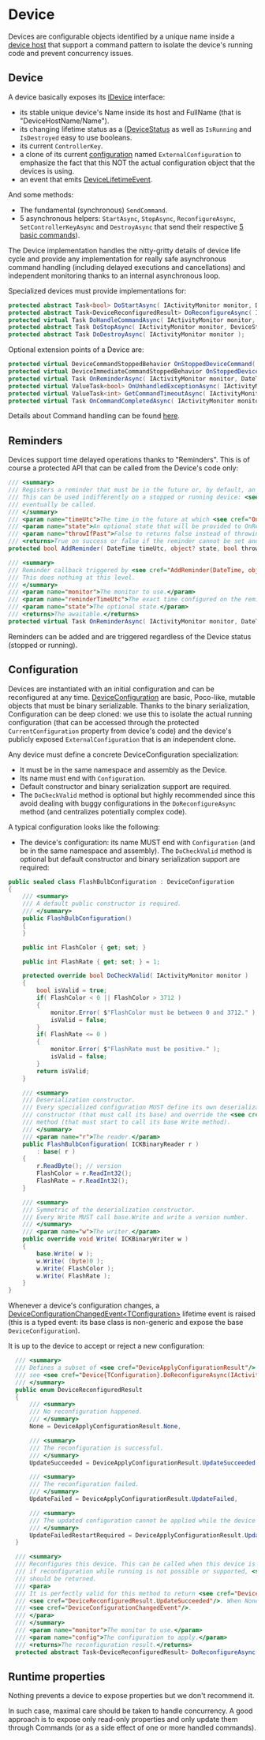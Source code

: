 # Device

Devices are configurable objects identified by a unique name inside a [device host](../Host) that support a command pattern to isolate the
device's running code and prevent concurrency issues.

## Device
A device basically exposes its [IDevice](IDevice.cs) interface:
- its stable unique device's Name inside its host and FullName (that is "DeviceHostName/Name"). 
- its changing lifetime status as a ([DeviceStatus](DeviceStatus.cs) as well as `IsRunning` and `IsDestroyed` easy to use booleans.
- its current `ControllerKey`.
- a clone of its current [configuration](../DeviceConfiguration.cs) named `ExternalConfiguration` to emphasize the fact that this 
NOT the actual configuration object that the devices is using.
- an event that emits [DeviceLifetimeEvent](LifetimeEvent/DeviceLifetimeEvent.cs).

And some methods:

- The fundamental (synchronous) `SendCommand`.
- 5 asynchronous helpers: `StartAsync`, `StopAsync`, `ReconfigureAsync`, `SetControllerKeyAsync` and `DestroyAsync`
that send their respective [5 basic commands](../Command/Basic)).

The Device implementation handles the nitty-gritty details of device life cycle and provide
any implementation for really safe asynchronous command handling (including delayed executions and cancellations) and
independent monitoring thanks to an internal asynchronous loop.

Specialized devices must provide implementations for:

```csharp
protected abstract Task<bool> DoStartAsync( IActivityMonitor monitor, DeviceStartedReason reason );
protected abstract Task<DeviceReconfiguredResult> DoReconfigureAsync( IActivityMonitor monitor, TConfiguration config );
protected virtual Task DoHandleCommandAsync( IActivityMonitor monitor, BaseDeviceCommand command )
protected abstract Task DoStopAsync( IActivityMonitor monitor, DeviceStoppedReason reason );
protected abstract Task DoDestroyAsync( IActivityMonitor monitor );
```
Optional extension points of a Device are:
```csharp
protected virtual DeviceCommandStoppedBehavior OnStoppedDeviceCommand( IActivityMonitor monitor, BaseDeviceCommand command );
protected virtual DeviceImmediateCommandStoppedBehavior OnStoppedDeviceImmediateCommand( IActivityMonitor monitor, BaseDeviceCommand command );
protected virtual Task OnReminderAsync( IActivityMonitor monitor, DateTime reminderTimeUtc, object? state );
protected virtual ValueTask<bool> OnUnhandledExceptionAsync( IActivityMonitor monitor, BaseDeviceCommand command, Exception ex );
protected virtual ValueTask<int> GetCommandTimeoutAsync( IActivityMonitor monitor, BaseDeviceCommand command );
protected virtual Task OnCommandCompletedAsync( IActivityMonitor monitor, BaseDeviceCommand command );
```

Details about Command handling can be found [here](../Command).

## Reminders

Devices support time delayed operations thanks to "Reminders". This is of course a protected API that can be called from
the Device's code only:

```csharp
/// <summary>
/// Registers a reminder that must be in the future or, by default, an <see cref="ArgumentException"/> is thrown.
/// This can be used indifferently on a stopped or running device: <see cref="OnReminderAsync"/> will always
/// eventually be called.
/// </summary>
/// <param name="timeUtc">The time in the future at which <see cref="OnReminderAsync"/> will be called.</param>
/// <param name="state">An optional state that will be provided to OnReminderAsync.</param>
/// <param name="throwIfPast">False to returns false instead of throwing an ArgumentExcetion if the reminder cannot be registered.</param>
/// <returns>True on success or false if the reminder cannot be set and <paramref name="throwIfPast"/> is false.</returns>
protected bool AddReminder( DateTime timeUtc, object? state, bool throwIfPast = true );

/// <summary>
/// Reminder callback triggered by <see cref="AddReminder(DateTime, object?, bool)"/>.
/// This does nothing at this level.
/// </summary>
/// <param name="monitor">The monitor to use.</param>
/// <param name="reminderTimeUtc">The exact time configured on the reminder.</param>
/// <param name="state">The optional state.</param>
/// <returns>The awaitable.</returns>
protected virtual Task OnReminderAsync( IActivityMonitor monitor, DateTime reminderTimeUtc, object? state );
```

Reminders can be added and are triggered regardless of the Device status (stopped or running).

## Configuration

Devices are instantiated with an initial configuration and can be reconfigured at any time. [DeviceConfiguration](../DeviceConfiguration.cs)
are basic, Poco-like, mutable objects that must be binary serializable. Thanks to the binary serialization, Configuration can be
deep cloned: we use this to isolate the actual running configuration (that can be accessed through the protected `CurrentConfiguration`
property from device's code) and the device's publicly exposed `ExternalConfiguration` that is an independent clone.

Any device must define a concrete DeviceConfiguration specialization:
- It must be in the same namespace and assembly as the Device.
- Its name must end with `Configuration`. 
- Default constructor and binary serialization support are required.
- The `DoCheckValid` method is optional but highly recommended since this avoid dealing with buggy configurations
in the `DoReconfigureAsync` method (and centralizes potentially complex code).

A typical configuration looks like the following:

- The device's configuration: its name MUST end with `Configuration` (and be in the same namespace and assembly). 
The `DoCheckValid` method is optional but default constructor and binary serialization support are required:

```csharp
public sealed class FlashBulbConfiguration : DeviceConfiguration
{
    /// <summary>
    /// A default public constructor is required.
    /// </summary>
    public FlashBulbConfiguration()
    {
    }

    public int FlashColor { get; set; }

    public int FlashRate { get; set; } = 1;

    protected override bool DoCheckValid( IActivityMonitor monitor )
    {
        bool isValid = true;
        if( FlashColor < 0 || FlashColor > 3712 )
        {
            monitor.Error( $"FlashColor must be between 0 and 3712." );
            isValid = false;
        }
        if( FlashRate <= 0 )
        {
            monitor.Error( $"FlashRate must be positive." );
            isValid = false;
        }
        return isValid;
    }

    /// <summary>
    /// Deserialization constructor.
    /// Every specialized configuration MUST define its own deserialization
    /// constructor (that must call its base) and override the <see cref="Write(ICKBinaryWriter)"/>
    /// method (that must start to call its base Write method).
    /// </summary>
    /// <param name="r">The reader.</param>
    public FlashBulbConfiguration( ICKBinaryReader r )
        : base( r )
    {
        r.ReadByte(); // version
        FlashColor = r.ReadInt32();
        FlashRate = r.ReadInt32();
    }

    /// <summary>
    /// Symmetric of the deserialization constructor.
    /// Every Write MUST call base.Write and write a version number.
    /// </summary>
    /// <param name="w">The writer.</param>
    public override void Write( ICKBinaryWriter w )
    {
        base.Write( w );
        w.Write( (byte)0 );
        w.Write( FlashColor );
        w.Write( FlashRate );
    }
}
````

Whenever a device's configuration changes,
a [DeviceConfigurationChangedEvent&lt;TConfiguration&gt;](LifetimeEvent/DeviceConfigurationChangedEvent.cs)
lifetime event is raised (this is a typed event: its base class is non-generic and expose the base `DeviceConfiguration`).

It is up to the device to accept or reject a new configuration:
```csharp
  /// <summary>
  /// Defines a subset of <see cref="DeviceApplyConfigurationResult"/> valid for a device reconfiguration:
  /// see <see cref="Device{TConfiguration}.DoReconfigureAsync(IActivityMonitor, TConfiguration)"/>.
  /// </summary>
  public enum DeviceReconfiguredResult
  {
      /// <summary>
      /// No reconfiguration happened.
      /// </summary>
      None = DeviceApplyConfigurationResult.None,

      /// <summary>
      /// The reconfiguration is successful.
      /// </summary>
      UpdateSucceeded = DeviceApplyConfigurationResult.UpdateSucceeded,

      /// <summary>
      /// The reconfiguration failed.
      /// </summary>
      UpdateFailed = DeviceApplyConfigurationResult.UpdateFailed,

      /// <summary>
      /// The updated configuration cannot be applied while the device is running.
      /// </summary>
      UpdateFailedRestartRequired = DeviceApplyConfigurationResult.UpdateFailedRestartRequired
  }

  /// <summary>
  /// Reconfigures this device. This can be called when this device is started (<see cref="IsRunning"/> can be true) and
  /// if reconfiguration while running is not possible or supported, <see cref="DeviceReconfiguredResult.UpdateFailedRestartRequired"/>
  /// should be returned.
  /// <para>
  /// It is perfectly valid for this method to return <see cref="DeviceReconfiguredResult.None"/> if nothing happened instead of
  /// <see cref="DeviceReconfiguredResult.UpdateSucceeded"/>. When None is returned, we may avoid a useless raise of the
  /// <see cref="DeviceConfigurationChangedEvent"/>.
  /// </para>
  /// </summary>
  /// <param name="monitor">The monitor to use.</param>
  /// <param name="config">The configuration to apply.</param>
  /// <returns>The reconfiguration result.</returns>
  protected abstract Task<DeviceReconfiguredResult> DoReconfigureAsync( IActivityMonitor monitor, TConfiguration config );
````

## Runtime properties

Nothing prevents a device to expose properties but we don't recommend it.

In such case, maximal care should be taken to handle concurrency. A good approach
is to expose only read-only properties and only update them through Commands (or as a side effect of
one or more handled commands).

